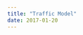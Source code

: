 ```yaml
---
title: "Traffic Model"
date: 2017-01-20
---
```

<script src="/js/libraries/p5.js" type="text/javascript"></script>
<script src="/js/libraries/p5.dom.js" type="text/javascript"></script>
<script src="/js/discrete_car.js" type="text/javascript"></script>

<div id="cars" style="display: flex;justify-content: center;"></div><br><br>
